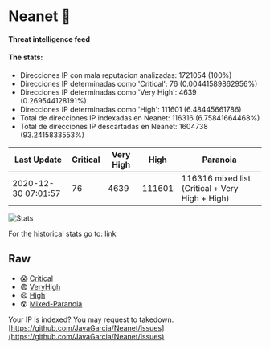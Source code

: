 # Neanet :hocho:
#### Threat intelligence feed
#### The stats:

- Direcciones IP con mala reputacion analizadas: 1721054 (100%)
- Direcciones IP determinadas como 'Critical':  76 (0.00441589862956%)
- Direcciones IP determinadas como 'Very High':  4639 (0.269544128191%)
- Direcciones IP determinadas como 'High':  111601 (6.48445661786)
- Total de direcciones IP indexadas en Neanet:  116316 (6.75841664468%)
- Total de direcciones IP descartadas en Neanet:  1604738 (93.2415833553%)

| Last Update | Critical | Very High | High | Paranoia |
| --- | --- | --- | --- | --- |
| 2020-12-30 07:01:57 | 76 | 4639 | 111601 | 116316 mixed list (Critical + Very High + High)|

![Stats](https://docs.google.com/spreadsheets/d/e/2PACX-1vSnaNMIXVabIpDJjufMlzH7poXnshF3mgd8Is1g9ytUEzVsP5my4Trn8f-xkoLLQ38xpL3HtmUexLo6/pubchart?oid=501124687&format=image)

For the historical stats go to: [link](/stats.csv)
## Raw
- :scream: [Critical](https://raw.githubusercontent.com/JavaGarcia/Neanet/master/blacklists/neanet_critical.txt)
- :fearful: [VeryHigh](https://raw.githubusercontent.com/JavaGarcia/Neanet/master/blacklists/neanet_veryHigh.txtt)
- :frowning: [High](https://raw.githubusercontent.com/JavaGarcia/Neanet/master/blacklists/neanet_high.txt)
- :dizzy_face: [Mixed-Paranoia](https://raw.githubusercontent.com/JavaGarcia/Neanet/master/blacklists/neanet_all.txt)


Your IP is indexed? You may request to takedown. [https://github.com/JavaGarcia/Neanet/issues](https://github.com/JavaGarcia/Neanet/issues)







































































































































































































































































































































































































































































































































































































































































































































































































































































































































































































































































































































































































































































































































































































































































































































































































































































































































































































































































































































































































































































































































































































































































































































































































































































































































































































































































































































































































































































































































































































































































































































































































































































